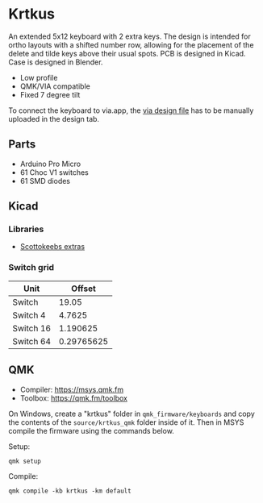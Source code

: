 # Krtkus

An extended 5x12 keyboard with 2 extra keys. The design is intended for ortho layouts with a shifted number row, allowing for the placement of the delete and tilde keys above their usual spots. PCB is designed in Kicad. Case is designed in Blender.

- Low profile
- QMK/VIA compatible
- Fixed 7 degree tilt

To connect the keyboard to via.app, the [via design file](production/krtkus_via_design.json) has to be manually uploaded in the design tab.

## Parts

- Arduino Pro Micro
- 61 Choc V1 switches
- 61 SMD diodes

## Kicad

### Libraries

- [Scottokeebs extras](https://github.com/joe-scotto/scottokeebs/tree/main/Extras/ScottoKicad)

### Switch grid

| Unit | Offset |
| --- | --- |
| Switch | 19.05 |
| Switch 4 | 4.7625 |
| Switch 16 | 1.190625 |
| Switch 64 | 0.29765625 |

## QMK

- Compiler: https://msys.qmk.fm
- Toolbox: https://qmk.fm/toolbox

On Windows, create a "krtkus" folder in `qmk_firmware/keyboards` and copy the contents of the `source/krtkus_qmk` folder inside of it. Then in MSYS compile the firmware using the commands below.

Setup:

```
qmk setup
```

Compile:

```
qmk compile -kb krtkus -km default
```